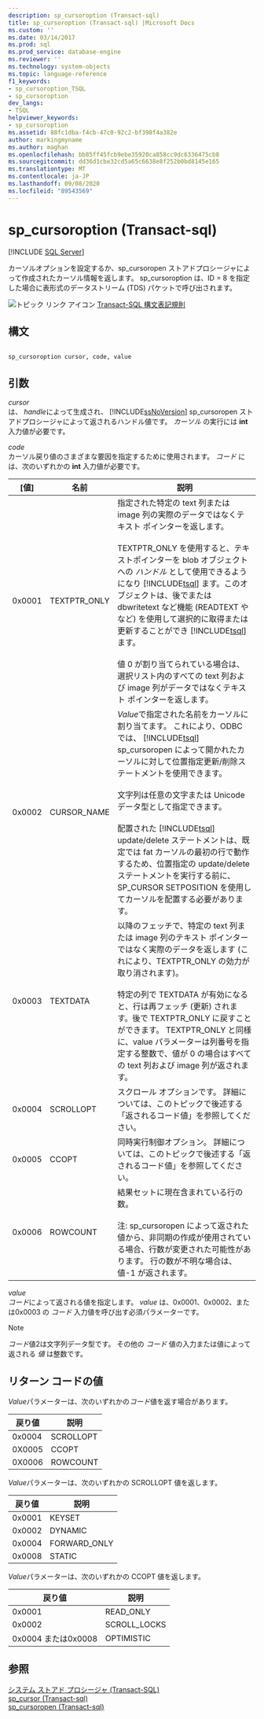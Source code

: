 ```yaml
---
description: sp_cursoroption (Transact-sql)
title: sp_cursoroption (Transact-sql) |Microsoft Docs
ms.custom: ''
ms.date: 03/14/2017
ms.prod: sql
ms.prod_service: database-engine
ms.reviewer: ''
ms.technology: system-objects
ms.topic: language-reference
f1_keywords:
- sp_cursoroption_TSQL
- sp_cursoroption
dev_langs:
- TSQL
helpviewer_keywords:
- sp_cursoroption
ms.assetid: 88fc1dba-f4cb-47c0-92c2-bf398f4a382e
author: markingmyname
ms.author: maghan
ms.openlocfilehash: bb85ff45fcb9ebe35920ca858cc9dc6336475cb8
ms.sourcegitcommit: dd36d1cbe32cd5a65c6638e8f252b0bd8145e165
ms.translationtype: MT
ms.contentlocale: ja-JP
ms.lasthandoff: 09/08/2020
ms.locfileid: "89543569"
---
```

# <a name="sp_cursoroption-transact-sql"></a>sp_cursoroption (Transact-sql)
[!INCLUDE [SQL Server](../../includes/applies-to-version/sqlserver.md)]

  カーソルオプションを設定するか、sp_cursoropen ストアドプロシージャによって作成されたカーソル情報を返します。 sp_cursoroption は、ID = 8 を指定した場合に表形式のデータストリーム (TDS) パケットで呼び出されます。  
  
 ![トピック リンク アイコン](../../database-engine/configure-windows/media/topic-link.gif "トピック リンク アイコン") [Transact-SQL 構文表記規則](../../t-sql/language-elements/transact-sql-syntax-conventions-transact-sql.md)  
  
## <a name="syntax"></a>構文  
  
```  
  
sp_cursoroption cursor, code, value  
```  
  
## <a name="arguments"></a>引数  
 *cursor*  
 は、 *handle*によって生成され、 [!INCLUDE[ssNoVersion](../../includes/ssnoversion-md.md)] sp_cursoropen ストアドプロシージャによって返されるハンドル値です。 *カーソル* の実行には **int** 入力値が必要です。  
  
 *code*  
 カーソル戻り値のさまざまな要因を指定するために使用されます。 *コード* には、次のいずれかの **int** 入力値が必要です。  
  
|[値]|名前|説明|  
|-----------|----------|-----------------|  
|0x0001|TEXTPTR_ONLY|指定された特定の text 列または image 列の実際のデータではなくテキスト ポインターを返します。<br /><br /> TEXTPTR_ONLY を使用すると、テキストポインターを blob オブジェクトへの *ハンドル* として使用できるようになり [!INCLUDE[tsql](../../includes/tsql-md.md)] ます。このオブジェクトは、後でまたは dbwritetext など機能 (READTEXT やなど) を使用して選択的に取得または更新することができ [!INCLUDE[tsql](../../includes/tsql-md.md)] ます。<br /><br /> 値 0 が割り当てられている場合は、選択リスト内のすべての text 列および image 列がデータではなくテキスト ポインターを返します。|  
|0x0002|CURSOR_NAME|*Value*で指定された名前をカーソルに割り当てます。 これにより、ODBC では、 [!INCLUDE[tsql](../../includes/tsql-md.md)] sp_cursoropen によって開かれたカーソルに対して位置指定更新/削除ステートメントを使用できます。<br /><br /> 文字列は任意の文字または Unicode データ型として指定できます。<br /><br /> 配置された [!INCLUDE[tsql](../../includes/tsql-md.md)] update/delete ステートメントは、既定では fat カーソルの最初の行で動作するため、位置指定の update/delete ステートメントを実行する前に、SP_CURSOR SETPOSITION を使用してカーソルを配置する必要があります。|  
|0x0003|TEXTDATA|以降のフェッチで、特定の text 列または image 列のテキスト ポインターではなく実際のデータを返します (これにより、TEXTPTR_ONLY の効力が取り消されます)。<br /><br /> 特定の列で TEXTDATA が有効になると、行は再フェッチ (更新) されます。後で TEXTPTR_ONLY に戻すことができます。 TEXTPTR_ONLY と同様に、value パラメーターは列番号を指定する整数で、値が 0 の場合はすべての text 列および image 列が返されます。|  
|0x0004|SCROLLOPT|スクロール オプションです。 詳細については、このトピックで後述する「返されるコード値」を参照してください。|  
|0x0005|CCOPT|同時実行制御オプション。 詳細については、このトピックで後述する「返されるコード値」を参照してください。|  
|0x0006|ROWCOUNT|結果セットに現在含まれている行の数。<br /><br /> 注: sp_cursoropen によって返された値から、非同期の作成が使用されている場合、行数が変更された可能性があります。 行の数が不明な場合は、値-1 が返されます。|  
  
 *value*  
 *コード*によって返される値を指定します。 *value* は、0x0001、0x0002、または0x0003 の *コード* 入力値を呼び出す必須パラメーターです。  
  
> [!NOTE]  
>  *コード*値2は文字列データ型です。 その他の *コード* 値の入力または値によって返される *値* は整数です。  
  
## <a name="return-code-values"></a>リターン コードの値  
 *Value*パラメーターは、次のいずれかの*コード*値を返す場合があります。  
  
|戻り値|説明|  
|------------------|-----------------|  
|0x0004|SCROLLOPT|  
|0X0005|CCOPT|  
|0X0006|ROWCOUNT|  
  
 *Value*パラメーターは、次のいずれかの SCROLLOPT 値を返します。  
  
|戻り値|説明|  
|------------------|-----------------|  
|0x0001|KEYSET|  
|0x0002|DYNAMIC|  
|0x0004|FORWARD_ONLY|  
|0x0008|STATIC|  
  
 *Value*パラメーターは、次のいずれかの CCOPT 値を返します。  
  
|戻り値|説明|  
|------------------|-----------------|  
|0x0001|READ_ONLY|  
|0x0002|SCROLL_LOCKS|  
|0x0004 または0x0008|OPTIMISTIC|  
  
## <a name="see-also"></a>参照  
 [システム ストアド プロシージャ &#40;Transact-SQL&#41;](../../relational-databases/system-stored-procedures/system-stored-procedures-transact-sql.md)   
 [sp_cursor &#40;Transact-sql&#41;](../../relational-databases/system-stored-procedures/sp-cursor-transact-sql.md)   
 [sp_cursoropen &#40;Transact-sql&#41;](../../relational-databases/system-stored-procedures/sp-cursoropen-transact-sql.md)  
  
  
